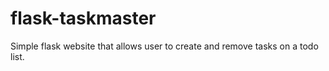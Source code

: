 # flask-taskmaster
Simple flask website that allows user to create and remove tasks on a todo list.

